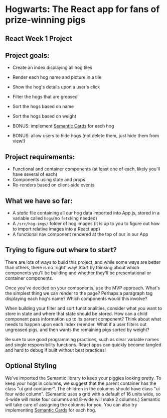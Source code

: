 # Hogwarts: The React app for fans of prize-winning pigs

## React Week 1 Project

## Project goals:

* Create an index displaying all hog tiles
* Render each hog name and picture in a tile
* Show the hog's details upon a user's click
* Filter the hogs that are greased
* Sort the hogs based on name
* Sort the hogs based on weight 

* BONUS: implement [Semantic Cards](https://semantic-ui.com/views/card.html) for each hog
* BONUS: allow users to hide hogs (not delete them, just hide them from view!)

## Project requirements:

* Functional and container components (at least one of each, likely you'll have several of each)
* Components using state and props
* Re-renders based on client-side events

## What we have so far:

* A _static_ file containing all our hog data imported into App.js, stored in a variable called `hogs`(no `fetch`ing needed)
* A `/src/hog-imgs/` folder of hog images (it is up to you to figure out how to import relative images into a React app)
* A functional nav component rendered at the top of our in our App

## Trying to figure out where to start?

There are lots of ways to build this project, and while some ways are better than others, there is no 'right' way! Start by thinking about which components you'll be building and whether they'll be presentational or container components.

Once you've decided on your components, use the MVP approach. What's the simplest thing we can render to the page? Perhaps a paragraph tag displaying each hog's name? Which components would this involve?

When building your filter and sort functionalities, consider what you want to store in state and where that state should be stored. How can a child component pass information up to its parent component? Think about what needs to happen upon each index rerender. What if a user filters out ungreased pigs, and then wants the remaining pigs sorted by weight?

Be sure to use good programming practices, such as clear variable names and single responsibility functions. React apps can quickly become tangled and hard to debug if built without best practices!

## Optional Styling

We've imported the Semantic library to keep your piggies looking pretty. To keep your hogs in columns, we suggest that the parent container has the class "ui grid container". The children in the columns should have class "ui four wide column". (Semantic uses a grid with a default of 16 units wide, so 4-wide will make four columns and 8-wide will make 2 columns.) Semantic will take care of assigning the columns for you. You can also try implementing [Semantic Cards](https://semantic-ui.com/views/card.html) for each hog.
